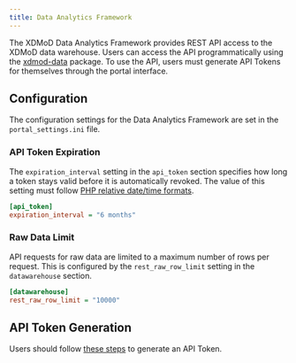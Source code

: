 ```yaml
---
title: Data Analytics Framework
---
```


The XDMoD Data Analytics Framework provides REST API access to the XDMoD data warehouse. Users can access the API programmatically using the [xdmod-data](https://github.com/ubccr/xdmod-data) package. To use the API, users must generate API Tokens for themselves through the portal interface.

## Configuration

The configuration settings for the Data Analytics Framework are set in the `portal_settings.ini` file.

### API Token Expiration

The `expiration_interval` setting in the `api_token` section specifies how long a token stays valid before it is automatically revoked. The value of this setting must follow [PHP relative date/time formats](https://www.php.net/manual/en/datetime.formats.relative.php).

```ini
[api_token]
expiration_interval = "6 months"
```

### Raw Data Limit

API requests for raw data are limited to a maximum number of rows per request. This is configured by the `rest_raw_row_limit` setting in the `datawarehouse` section.

```ini
[datawarehouse]
rest_raw_row_limit = "10000"
```

## API Token Generation

Users should follow [these steps](https://github.com/ubccr/xdmod-data#api-token-access) to generate an API Token.
